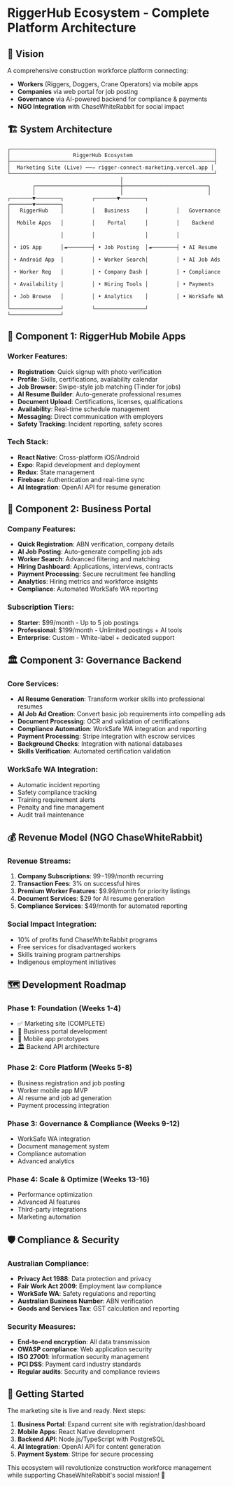 # RiggerHub Ecosystem - Complete Platform Architecture

## 🎯 **Vision**
A comprehensive construction workforce platform connecting:
- **Workers** (Riggers, Doggers, Crane Operators) via mobile apps
- **Companies** via web portal for job posting 
- **Governance** via AI-powered backend for compliance & payments
- **NGO Integration** with ChaseWhiteRabbit for social impact

## 🏗️ **System Architecture**

```
┌─────────────────────────────────────────────────────────────────┐
│                    RiggerHub Ecosystem                          │
├─────────────────────────────────────────────────────────────────┤
│  Marketing Site (Live) ──→ rigger-connect-marketing.vercel.app │
└─────────────────────────────────────────────────────────────────┘
                                    │
        ┌───────────────────────────┼───────────────────────────┐
        │                           │                           │
┌───────▼────────┐         ┌───────▼────────┐         ┌───────▼────────┐
│   RiggerHub    │         │   Business     │         │   Governance   │
│  Mobile Apps   │         │    Portal      │         │    Backend     │
│                │         │                │         │                │
│ • iOS App      │◄────────┤ • Job Posting  │◄────────┤ • AI Resume    │
│ • Android App  │         │ • Worker Search│         │ • AI Job Ads   │
│ • Worker Reg   │         │ • Company Dash │         │ • Compliance   │
│ • Availability │         │ • Hiring Tools │         │ • Payments     │
│ • Job Browse   │         │ • Analytics    │         │ • WorkSafe WA  │
└────────────────┘         └────────────────┘         └────────────────┘
```

## 📱 **Component 1: RiggerHub Mobile Apps**

### **Worker Features:**
- **Registration**: Quick signup with photo verification
- **Profile**: Skills, certifications, availability calendar
- **Job Browser**: Swipe-style job matching (Tinder for jobs)
- **AI Resume Builder**: Auto-generate professional resumes
- **Document Upload**: Certifications, licenses, qualifications
- **Availability**: Real-time schedule management
- **Messaging**: Direct communication with employers
- **Safety Tracking**: Incident reporting, safety scores

### **Tech Stack:**
- **React Native**: Cross-platform iOS/Android
- **Expo**: Rapid development and deployment
- **Redux**: State management
- **Firebase**: Authentication and real-time sync
- **AI Integration**: OpenAI API for resume generation

## 🏢 **Component 2: Business Portal**

### **Company Features:**
- **Quick Registration**: ABN verification, company details
- **AI Job Posting**: Auto-generate compelling job ads
- **Worker Search**: Advanced filtering and matching
- **Hiring Dashboard**: Applications, interviews, contracts
- **Payment Processing**: Secure recruitment fee handling
- **Analytics**: Hiring metrics and workforce insights
- **Compliance**: Automated WorkSafe WA reporting

### **Subscription Tiers:**
- **Starter**: $99/month - Up to 5 job postings
- **Professional**: $199/month - Unlimited postings + AI tools
- **Enterprise**: Custom - White-label + dedicated support

## 🏛️ **Component 3: Governance Backend**

### **Core Services:**
- **AI Resume Generation**: Transform worker skills into professional resumes
- **AI Job Ad Creation**: Convert basic job requirements into compelling ads
- **Document Processing**: OCR and validation of certifications
- **Compliance Automation**: WorkSafe WA integration and reporting
- **Payment Processing**: Stripe integration with escrow services
- **Background Checks**: Integration with national databases
- **Skills Verification**: Automated certification validation

### **WorkSafe WA Integration:**
- Automatic incident reporting
- Safety compliance tracking
- Training requirement alerts
- Penalty and fine management
- Audit trail maintenance

## 💰 **Revenue Model (NGO ChaseWhiteRabbit)**

### **Revenue Streams:**
1. **Company Subscriptions**: $99-$199/month recurring
2. **Transaction Fees**: 3% on successful hires
3. **Premium Worker Features**: $9.99/month for priority listings
4. **Document Services**: $29 for AI resume generation
5. **Compliance Services**: $49/month for automated reporting

### **Social Impact Integration:**
- 10% of profits fund ChaseWhiteRabbit programs
- Free services for disadvantaged workers
- Skills training program partnerships
- Indigenous employment initiatives

## 🗺️ **Development Roadmap**

### **Phase 1: Foundation (Weeks 1-4)**
- ✅ Marketing site (COMPLETE)
- 🔄 Business portal development
- 📱 Mobile app prototypes
- 🏛️ Backend API architecture

### **Phase 2: Core Platform (Weeks 5-8)**
- Business registration and job posting
- Worker mobile app MVP
- AI resume and job ad generation
- Payment processing integration

### **Phase 3: Governance & Compliance (Weeks 9-12)**
- WorkSafe WA integration
- Document management system
- Compliance automation
- Advanced analytics

### **Phase 4: Scale & Optimize (Weeks 13-16)**
- Performance optimization
- Advanced AI features
- Third-party integrations
- Marketing automation

## 🛡️ **Compliance & Security**

### **Australian Compliance:**
- **Privacy Act 1988**: Data protection and privacy
- **Fair Work Act 2009**: Employment law compliance
- **WorkSafe WA**: Safety regulations and reporting
- **Australian Business Number**: ABN verification
- **Goods and Services Tax**: GST calculation and reporting

### **Security Measures:**
- **End-to-end encryption**: All data transmission
- **OWASP compliance**: Web application security
- **ISO 27001**: Information security management
- **PCI DSS**: Payment card industry standards
- **Regular audits**: Security and compliance reviews

## 🚀 **Getting Started**

The marketing site is live and ready. Next steps:
1. **Business Portal**: Expand current site with registration/dashboard
2. **Mobile Apps**: React Native development
3. **Backend API**: Node.js/TypeScript with PostgreSQL
4. **AI Integration**: OpenAI API for content generation
5. **Payment System**: Stripe for secure processing

This ecosystem will revolutionize construction workforce management while supporting ChaseWhiteRabbit's social mission! 🌟